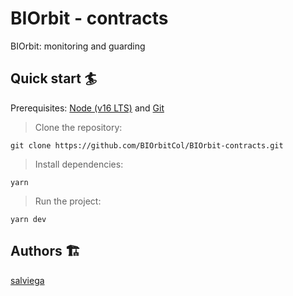 # BIOrbit - contracts

BIOrbit: monitoring and guarding

## Quick start 🏄

Prerequisites: [Node (v16 LTS)](https://nodejs.org/en/download/) and [Git](https://git-scm.com/downloads)

> Clone the repository:

```
git clone https://github.com/BIOrbitCol/BIOrbit-contracts.git
```

> Install dependencies:

```
yarn
```

> Run the project:

```
yarn dev
```

## Authors 🏗

[salviega](https://github.com/salviega)

